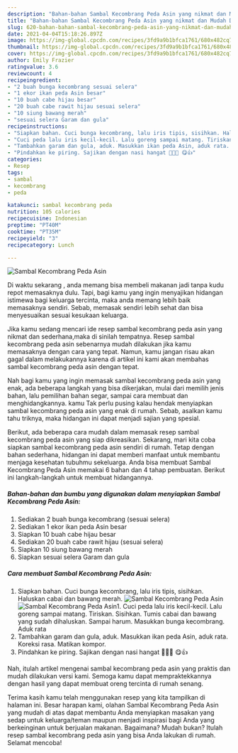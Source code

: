 ```yaml
---
description: "Bahan-bahan Sambal Kecombrang Peda Asin yang nikmat dan Mudah Dibuat"
title: "Bahan-bahan Sambal Kecombrang Peda Asin yang nikmat dan Mudah Dibuat"
slug: 620-bahan-bahan-sambal-kecombrang-peda-asin-yang-nikmat-dan-mudah-dibuat
date: 2021-04-04T15:18:26.897Z
image: https://img-global.cpcdn.com/recipes/3fd9a9b1bfca1761/680x482cq70/sambal-kecombrang-peda-asin-foto-resep-utama.jpg
thumbnail: https://img-global.cpcdn.com/recipes/3fd9a9b1bfca1761/680x482cq70/sambal-kecombrang-peda-asin-foto-resep-utama.jpg
cover: https://img-global.cpcdn.com/recipes/3fd9a9b1bfca1761/680x482cq70/sambal-kecombrang-peda-asin-foto-resep-utama.jpg
author: Emily Frazier
ratingvalue: 3.6
reviewcount: 4
recipeingredient:
- "2 buah bunga kecombrang sesuai selera"
- "1 ekor ikan peda Asin besar"
- "10 buah cabe hijau besar"
- "20 buah cabe rawit hijau sesuai selera"
- "10 siung bawang merah"
- "sesuai selera Garam dan gula"
recipeinstructions:
- "Siapkan bahan. Cuci bunga kecombrang, lalu iris tipis, sisihkan. Haluskan cabai dan bawang merah."
- "Cuci peda lalu iris kecil-kecil. Lalu goreng sampai matang. Tiriskan. Sisihkan. Tumis cabai dan bawang yang sudah dihaluskan. Sampai harum. Masukkan bunga kecombrang. Aduk rata"
- "Tambahkan garam dan gula, aduk. Masukkan ikan peda Asin, aduk rata. Koreksi rasa. Matikan kompor."
- "Pindahkan ke piring. Sajikan dengan nasi hangat 🍚🍚🍚 😋👍"
categories:
- Resep
tags:
- sambal
- kecombrang
- peda

katakunci: sambal kecombrang peda 
nutrition: 105 calories
recipecuisine: Indonesian
preptime: "PT40M"
cooktime: "PT35M"
recipeyield: "3"
recipecategory: Lunch

---
```



![Sambal Kecombrang Peda Asin](https://img-global.cpcdn.com/recipes/3fd9a9b1bfca1761/680x482cq70/sambal-kecombrang-peda-asin-foto-resep-utama.jpg)

Di waktu  sekarang , anda memang bisa membeli makanan jadi tanpa kudu repot memasaknya dulu. Tapi, bagi kamu yang ingin menyajikan hidangan istimewa bagi keluarga tercinta, maka anda memang lebih baik memasaknya sendiri. Sebab, memasak sendiri lebih sehat dan bisa menyesuaikan sesuai kesukaan keluarga.

Jika kamu sedang mencari ide resep sambal kecombrang peda asin yang nikmat dan sederhana,maka di sinilah tempatnya. Resep sambal kecombrang peda asin  sebenarnya mudah dilakukan jika kamu memasaknya dengan cara yang tepat. Namun, kamu jangan risau akan gagal dalam melakukannya 
karena di artikel ini kami akan membahas sambal kecombrang peda asin dengan tepat.  



Nah bagi kamu yang ingin memasak sambal kecombrang peda asin yang enak, ada beberapa langkah yang bisa dikerjakan, mulai dari memilih jenis bahan, lalu pemilihan bahan segar, sampai cara membuat dan menghidangkannya. kamu Tak perlu pusing kalau hendak menyiapkan sambal kecombrang peda asin yang enak di rumah. Sebab, asalkan kamu  tahu triknya, maka hidangan ini dapat menjadi sajian yang spesial.

Berikut, ada beberapa cara mudah dalam memasak resep sambal kecombrang peda asin yang siap dikreasikan. Sekarang, mari kita coba siapkan sambal kecombrang peda asin sendiri di rumah. Tetap dengan bahan sederhana, hidangan ini dapat memberi manfaat untuk membantu menjaga kesehatan tubuhmu sekeluarga. Anda bisa membuat Sambal Kecombrang Peda Asin memakai 6 bahan dan 4 tahap pembuatan. Berikut ini langkah-langkah untuk membuat hidangannya.

<!--inarticleads1-->

##### Bahan-bahan dan bumbu yang digunakan dalam menyiapkan Sambal Kecombrang Peda Asin:

1. Sediakan 2 buah bunga kecombrang (sesuai selera)
1. Sediakan 1 ekor ikan peda Asin besar
1. Siapkan 10 buah cabe hijau besar
1. Sediakan 20 buah cabe rawit hijau (sesuai selera)
1. Siapkan 10 siung bawang merah
1. Siapkan sesuai selera Garam dan gula




<!--inarticleads2-->

##### Cara membuat Sambal Kecombrang Peda Asin:

1. Siapkan bahan. Cuci bunga kecombrang, lalu iris tipis, sisihkan. Haluskan cabai dan bawang merah.
<img src="https://img-global.cpcdn.com/steps/376121bfbdf5a995/160x128cq70/sambal-kecombrang-peda-asin-langkah-memasak-1-foto.jpg" alt="Sambal Kecombrang Peda Asin"><img src="https://img-global.cpcdn.com/steps/a6359602ee62ea3e/160x128cq70/sambal-kecombrang-peda-asin-langkah-memasak-1-foto.jpg" alt="Sambal Kecombrang Peda Asin">1. Cuci peda lalu iris kecil-kecil. Lalu goreng sampai matang. Tiriskan. Sisihkan. Tumis cabai dan bawang yang sudah dihaluskan. Sampai harum. Masukkan bunga kecombrang. Aduk rata
1. Tambahkan garam dan gula, aduk. Masukkan ikan peda Asin, aduk rata. Koreksi rasa. Matikan kompor.
1. Pindahkan ke piring. Sajikan dengan nasi hangat 🍚🍚🍚 😋👍




Nah, itulah artikel mengenai  sambal kecombrang peda asin  yang praktis dan mudah dilakukan versi kami. Semoga kamu dapat mempraktekkannya dengan hasil yang dapat membuat oreng tercinta di rumah senang. 

Terima kasih kamu telah menggunakan resep yang kita tampilkan di halaman ini. Besar harapan kami, olahan  Sambal Kecombrang Peda Asin yang mudah di atas dapat membantu Anda menyiapkan masakan yang sedap untuk keluarga/teman maupun menjadi inspirasi bagi Anda yang berkeinginan untuk berjualan makanan. Bagaimana? Mudah bukan? Itulah resep sambal kecombrang peda asin yang bisa Anda lakukan di rumah. Selamat mencoba!

